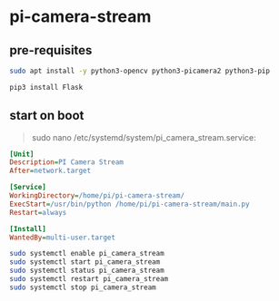 # pi-camera-stream

## pre-requisites

```bash
sudo apt install -y python3-opencv python3-picamera2 python3-pip
```
```bash
pip3 install Flask
```

## start on boot

> sudo nano /etc/systemd/system/pi_camera_stream.service:

```ini
[Unit]
Description=PI Camera Stream
After=network.target

[Service]
WorkingDirectory=/home/pi/pi-camera-stream/
ExecStart=/usr/bin/python /home/pi/pi-camera-stream/main.py
Restart=always

[Install]
WantedBy=multi-user.target
```

```bash
sudo systemctl enable pi_camera_stream
sudo systemctl start pi_camera_stream    
sudo systemctl status pi_camera_stream
sudo systemctl restart pi_camera_stream
sudo systemctl stop pi_camera_stream
```
